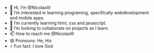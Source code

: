 - 👋 Hi, I’m @NicolaoIII
- 👀 I’m interested in learning programing, specifically webdevelopment and mobile apps.
- 🌱 I’m currently learning html, css and javascript.
- 💞️ I’m looking to collaborate on projects as I learn.
- 📫 How to reach me @NicolaoIII
- 😄 Pronouns: He, His
- ⚡ Fun fact: I love God

<!---
NicolaoIII/NicolaoIII is a ✨ special ✨ repository because its `README.md` (this file) appears on your GitHub profile.
You can click the Preview link to take a look at your changes.
--->
